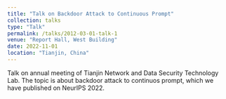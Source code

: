 ```yaml
---
title: "Talk on Backdoor Attack to Continuous Prompt"
collection: talks
type: "Talk"
permalink: /talks/2012-03-01-talk-1
venue: "Report Hall, West Building"
date: 2022-11-01
location: "Tianjin, China"
---
```


Talk on annual meeting of Tianjin Network and Data Security Technology Lab. The topic is about backdoor attack to continuos prompt, which we have published on NeurIPS 2022.

